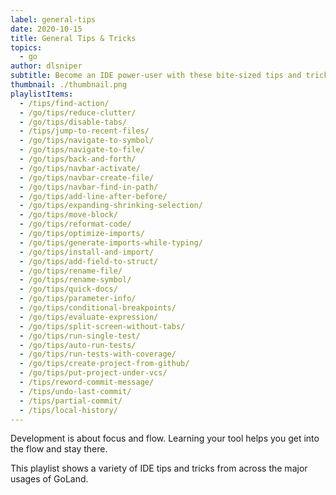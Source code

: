 ```yaml
---
label: general-tips
date: 2020-10-15
title: General Tips & Tricks
topics:
  - go
author: dlsniper
subtitle: Become an IDE power-user with these bite-sized tips and tricks.
thumbnail: ./thumbnail.png
playlistItems:
  - /tips/find-action/
  - /go/tips/reduce-clutter/
  - /go/tips/disable-tabs/
  - /tips/jump-to-recent-files/
  - /go/tips/navigate-to-symbol/
  - /go/tips/navigate-to-file/
  - /go/tips/back-and-forth/
  - /go/tips/navbar-activate/
  - /go/tips/navbar-create-file/
  - /go/tips/navbar-find-in-path/
  - /go/tips/add-line-after-before/
  - /go/tips/expanding-shrinking-selection/
  - /go/tips/move-block/
  - /go/tips/reformat-code/
  - /go/tips/optimize-imports/
  - /go/tips/generate-imports-while-typing/
  - /go/tips/install-and-import/
  - /go/tips/add-field-to-struct/
  - /go/tips/rename-file/
  - /go/tips/rename-symbol/
  - /go/tips/quick-docs/
  - /go/tips/parameter-info/
  - /go/tips/conditional-breakpoints/
  - /go/tips/evaluate-expression/
  - /go/tips/split-screen-without-tabs/
  - /go/tips/run-single-test/
  - /go/tips/auto-run-tests/
  - /go/tips/run-tests-with-coverage/
  - /go/tips/create-project-from-github/
  - /go/tips/put-project-under-vcs/
  - /tips/reword-commit-message/
  - /tips/undo-last-commit/
  - /tips/partial-commit/
  - /tips/local-history/
---
```


Development is about focus and flow. Learning your tool helps you get
into the flow and stay there.

This playlist shows a variety of IDE tips and tricks from across the
major usages of GoLand.
